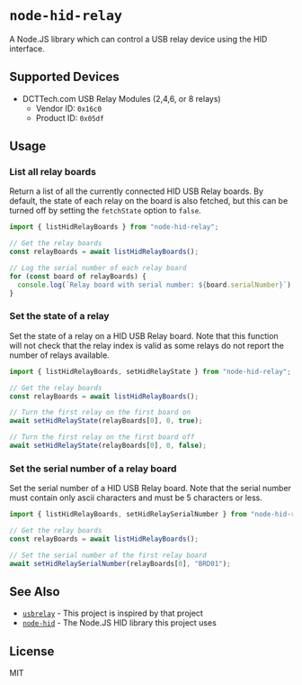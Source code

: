 # `node-hid-relay`

A Node.JS library which can control a USB relay device using the HID interface.

## Supported Devices

- DCTTech.com USB Relay Modules (2,4,6, or 8 relays)
  - Vendor ID: `0x16c0`
  - Product ID: `0x05df`

## Usage

### List all relay boards

Return a list of all the currently connected HID USB Relay boards. By default, the state of each relay on the board is also fetched, but this can be turned off by setting the `fetchState` option to `false`.

```ts
import { listHidRelayBoards } from "node-hid-relay";

// Get the relay boards
const relayBoards = await listHidRelayBoards();

// Log the serial number of each relay board
for (const board of relayBoards) {
  console.log(`Relay board with serial number: ${board.serialNumber}`);
}
```

### Set the state of a relay

Set the state of a relay on a HID USB Relay board. Note that this function will not check that the relay index is valid as some relays do not report the number of relays available.

```ts
import { listHidRelayBoards, setHidRelayState } from "node-hid-relay";

// Get the relay boards
const relayBoards = await listHidRelayBoards();

// Turn the first relay on the first board on
await setHidRelayState(relayBoards[0], 0, true);

// Turn the first relay on the first board off
await setHidRelayState(relayBoards[0], 0, false);
```

### Set the serial number of a relay board

Set the serial number of a HID USB Relay board. Note that the serial number must contain only ascii characters and must be 5 characters or less.

```ts
import { listHidRelayBoards, setHidRelaySerialNumber } from "node-hid-relay";

// Get the relay boards
const relayBoards = await listHidRelayBoards();

// Set the serial number of the first relay board
await setHidRelaySerialNumber(relayBoards[0], "BRD01");
```

## See Also

- [`usbrelay`](https://github.com/darrylb123/usbrelay) - This project is inspired by that project
- [`node-hid`](https://github.com/node-hid/node-hid) - The Node.JS HID library this project uses

## License

MIT
